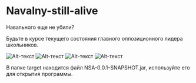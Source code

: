 # Navalny-still-alive

Навального еще не убили?

Будьте в курсе текущего состояния главного оппозиционного лидера школьников.

![Alt-текст](https://pp.userapi.com/c840125/v840125458/6f5e2/DVFqykVtOPo.jpg "Еще не убили?")
![Alt-текст](https://image.prntscr.com/image/GpCjLUnzS6mMgi1j-Z16fg.png "Еще не убили?")
![Alt-текст](https://image.prntscr.com/image/GpCjLUnzS6mMgi1j-Z16fg.png "Еще не убили?")
![Alt-текст](https://image.prntscr.com/image/T3GQT4SdQiWVLj5hUMFQdw.png "Еще не убили?")

В папке target находится файл NSA-0.0.1-SNAPSHOT.jar, используйте его для открытия программы.
